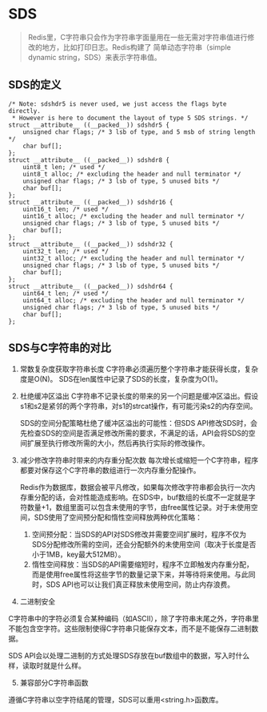 # SDS
>Redis里，C字符串只会作为字符串字面量用在一些无需对字符串值进行修改的地方，比如打印日志。Redis构建了 简单动态字符串（simple dynamic string，SDS）来表示字符串值。

## SDS的定义
```
/* Note: sdshdr5 is never used, we just access the flags byte directly.
 * However is here to document the layout of type 5 SDS strings. */
struct __attribute__ ((__packed__)) sdshdr5 {
    unsigned char flags; /* 3 lsb of type, and 5 msb of string length */
    char buf[];
};
struct __attribute__ ((__packed__)) sdshdr8 {
    uint8_t len; /* used */
    uint8_t alloc; /* excluding the header and null terminator */
    unsigned char flags; /* 3 lsb of type, 5 unused bits */
    char buf[];
};
struct __attribute__ ((__packed__)) sdshdr16 {
    uint16_t len; /* used */
    uint16_t alloc; /* excluding the header and null terminator */
    unsigned char flags; /* 3 lsb of type, 5 unused bits */
    char buf[];
};
struct __attribute__ ((__packed__)) sdshdr32 {
    uint32_t len; /* used */
    uint32_t alloc; /* excluding the header and null terminator */
    unsigned char flags; /* 3 lsb of type, 5 unused bits */
    char buf[];
};
struct __attribute__ ((__packed__)) sdshdr64 {
    uint64_t len; /* used */
    uint64_t alloc; /* excluding the header and null terminator */
    unsigned char flags; /* 3 lsb of type, 5 unused bits */
    char buf[];
};
```

## SDS与C字符串的对比
1. 常数复杂度获取字符串长度
    C字符串必须遍历整个字符串才能获得长度，复杂度是O(N)。
    SDS在len属性中记录了SDS的长度，复杂度为O(1)。
2. 杜绝缓冲区溢出
    C字符串不记录长度的带来的另一个问题是缓冲区溢出。假设s1和s2是紧邻的两个字符串，对s1的strcat操作，有可能污染s2的内存空间。

    SDS的空间分配策略杜绝了缓冲区溢出的可能性：但SDS API修改SDS时，会先检查SDS的空间是否满足修改所需的要求，不满足的话，API会将SDS的空间扩展至执行修改所需的大小，然后再执行实际的修改操作。

3. 减少修改字符串时带来的内存重分配次数
    每次增长或缩短一个C字符串，程序都要对保存这个C字符串的数组进行一次内存重分配操作。

    Redis作为数据库，数据会被平凡修改，如果每次修改字符串都会执行一次内存重分配的话，会对性能造成影响。在SDS中，buf数组的长度不一定就是字符数量+1，数组里面可以包含未使用的字节，由free属性记录。对于未使用空间，SDS使用了空间预分配和惰性空间释放两种优化策略：
    1. 空间预分配：当SDS的API对SDS修改并需要空间扩展时，程序不仅为SDS分配修改所需的空间，还会分配额外的未使用空间（取决于长度是否小于1MB，key最大512MB）。
    2. 惰性空间释放：当SDS的API需要缩短时，程序不立即触发内存重分配，而是使用free属性将这些字节的数量记录下来，并等待将来使用。与此同时，SDS API也可以让我们真正释放未使用空间，防止内存浪费。

4. 二进制安全

C字符串中的字符必须复合某种编码（如ASCII），除了字符串末尾之外，字符串里不能包含空字符。这些限制使得C字符串只能保存文本，而不是不能保存二进制数据。

SDS API会以处理二进制的方式处理SDS存放在buf数组中的数据，写入时什么样，读取时就是什么样。

5. 兼容部分C字符串函数

遵循C字符串以空字符结尾的管理，SDS可以重用<string.h>函数库。